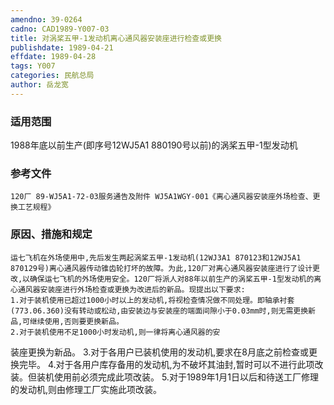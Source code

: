 ```yaml
---
amendno: 39-0264
cadno: CAD1989-Y007-03
title: 对涡桨五甲-1发动机离心通风器安装座进行检查或更换
publishdate: 1989-04-21
effdate: 1989-04-28
tags: Y007
categories: 民航总局
author: 岳龙宽
---
```


### 适用范围 
1988年底以前生产(即序号12WJ5A1 880190号以前)的涡桨五甲-1型发动机

<!--more-->
### 参考文件
    120厂 89-WJ5A1-72-03服务通告及附件 WJ5A1WGY-001《离心通风器安装座外场检查、更换工艺规程》

### 原因、措施和规定 
    运七飞机在外场使用中,先后发生两起涡桨五甲-1发动机(12WJ3A1 870123和12WJ5A1 870129号)离心通风器传动锥齿轮打坏的故障。为此,120厂对离心通风器安装座进行了设计更改,以确保运七飞机的外场使用安全。120厂将派人对88年以前生产的涡桨五甲-1型发动机的离心通风器安装座进行外场检查或更换为改进后的新品。现提出以下要求: 
    1.对于装机使用已超过1000小时以上的发动机,将视检查情况做不同处理。即轴承衬套(773.06.360)没有转动或松动,由安装边与安装座的端面间隙小于0.03mm时,则无需更换新品,可继续使用,否则要更换新品。 
    2.对于装机使用不足1000小时发动机,则一律将离心通风器的安
  
装座更换为新品。 
    3.对于各用户已装机使用的发动机,要求在8月底之前检查或更换完毕。 
    4.对于各用户库存备用的发动机,为不破坏其油封,暂时可以不进行此项改装。但装机使用前必须完成此项改装。 
    5.对于1989年1月1日以后和待送工厂修理的发动机,则由修理工厂实施此项改装。

